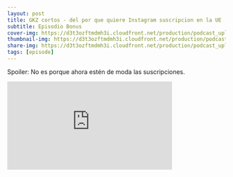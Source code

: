 ```yaml
---
layout: post
title: GKZ cortos - del por que quiere Instagram suscripcion en la UE
subtitle: Episodio Bonus
cover-img: https://d3t3ozftmdmh3i.cloudfront.net/production/podcast_uploaded_episode/14743809/14743809-1697898147032-75256d3985dce.jpg
thumbnail-img: https://d3t3ozftmdmh3i.cloudfront.net/production/podcast_uploaded_episode/14743809/14743809-1697898147032-75256d3985dce.jpg
share-img: https://d3t3ozftmdmh3i.cloudfront.net/production/podcast_uploaded_episode/14743809/14743809-1697898147032-75256d3985dce.jpg
tags: [episode]
---
```


Spoiler: No es porque ahora estén de moda las suscripciones.
<iframe src='https://podcasters.spotify.com/pod/show/geekingzone/embed/episodes/GKZ-cortos---del-por-qu-quiere-Instagram-suscripcin-en-la-UE-e2ah7o6' height='204px' width='380px' frameborder='0' scrolling='no'></iframe>